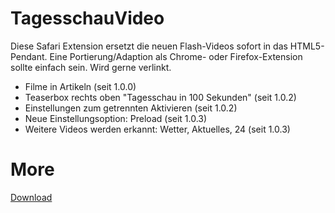 # TagesschauVideo

Diese Safari Extension ersetzt die neuen Flash-Videos sofort in das HTML5-Pendant. Eine Portierung/Adaption als Chrome- oder Firefox-Extension sollte einfach sein. Wird gerne verlinkt.

 * Filme in Artikeln (seit 1.0.0)
 * Teaserbox rechts oben "Tagesschau in 100 Sekunden" (seit 1.0.2)
 * Einstellungen zum getrennten Aktivieren (seit 1.0.2)
 * Neue Einstellungsoption: Preload (seit 1.0.3)
 * Weitere Videos werden erkannt: Wetter, Aktuelles, 24 (seit 1.0.3)

# More
<a href="http://github.com/knalli/knallicious/raw/master/TagesschauVideo-1.0.3.safariextz">Download</a>
